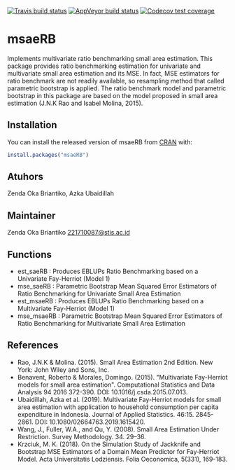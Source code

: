 
[![Travis build
status](https://travis-ci.com/zendaokab/msaeRB.svg?branch=main)](https://travis-ci.com/zendaokab/msaeRB)
[![AppVeyor build
status](https://ci.appveyor.com/api/projects/status/github/zendaokab/msaeRB?branch=main&svg=true)](https://ci.appveyor.com/project/zendaokab/msaeRB)
[![Codecov test
coverage](https://codecov.io/gh/zendaokab/msaeRB/branch/main/graph/badge.svg)](https://codecov.io/gh/zendaokab/msaeRB?branch=main)

<!-- README.md is generated from README.Rmd. Please edit that file -->

# msaeRB

Implements multivariate ratio benchmarking small area estimation. This package provides ratio benchmarking estimation for univariate and multivariate small area estimation and its MSE. In fact, MSE estimators for ratio benchmark are not readily available, so resampling method that called parametric bootstrap is applied. The ratio benchmark model and parametric bootstrap in this package are based on the model proposed in small area estimation (J.N.K Rao and Isabel Molina, 2015). 

## Installation

You can install the released version of msaeRB from
[CRAN](https://CRAN.R-project.org) with:

``` r
install.packages("msaeRB")
```

## Atuhors

Zenda Oka Briantiko, Azka Ubaidillah

## Maintainer

Zenda Oka Briantiko <221710087@stis.ac.id>

## Functions

  - est\_saeRB : Produces EBLUPs Ratio Benchmarking based on a
    Univariate Fay-Herriot (Model 1)
  - mse\_saeRB : Parametric Bootstrap Mean Squared Error Estimators of
    Ratio Benchmarking for Univariate Small Area Estimation
  - est\_msaeRB : Produces EBLUPs Ratio Benchmarking based on a
    Multivariate Fay-Herriot (Model 1)
  - mse\_msaeRB : Parametric Bootstrap Mean Squared Error Estimators of
    Ratio Benchmarking for Multivariate Small Area Estimation

## References

  - Rao, J.N.K & Molina. (2015). Small Area Estimation 2nd Edition. New York: John Wiley and        Sons, Inc.
  - Benavent, Roberto & Morales, Domingo. (2015). "Multivariate Fay-Herriot models for small        area estimation". Computational Statistics and Data Analysis 94 2016 372-390. DOI:              10.1016/j.csda.2015.07.013.
  - Ubaidillah, Azka et al. (2019). Multivariate Fay-Herriot models for small area estimation       with application to household consumption per capita expenditure in Indonesia. Journal of       Applied Statistics. 46:15. 2845-2861. DOI: 10.1080/02664763.2019.1615420.
  - Wang, J., Fuller, W.A., and Qu, Y. (2008). Small Area Estimation Under Restriction. Survey      Methodology. 34. 29–36.
  - Krzciuk, M. K. (2018). On the Simulation Study of Jackknife and Bootstrap MSE Estimators of     a Domain Mean Predictor for Fay‑Herriot Model. Acta Universitatis Lodziensis. Folia             Oeconomica, 5(331), 169-183. 
